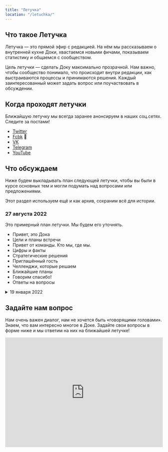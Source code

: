 ```yaml
---
title: "Летучка"
location: "/letuchka/"
---
```


## Что такое Летучка

Летучка — это прямой эфир с редакцией. На нём мы рассказываем о внутренней кухне Доки, хвастаемся новыми фичами, показываем статистику и общаемся с сообществом.

Цель летучки — сделать Доку максимально прозрачной. Нам важно, чтобы сообщество понимало, что происходит внутри редакции, как выстраиваются процессы и принимаются решения. Каждый заинтересованный может задать вопрос или поучаствовать в обсуждении.

## Когда проходят летучки

Ближайшую летучку мы всегда заранее анонсируем в наших соц.сетях. Следите за постами!

- [Twitter](https://twitter.com/doka_guide)
- [Fcbk](https://www.facebook.com/dokaguide) 🫣
- [VK](https://vk.com/doka_guide)
- [Telegram](https://t.me/doka_guide)
- [YouTube](https://www.youtube.com/channel/UC3x-s8InrG0PMqoY5nwnz7w)

## Что обсуждаем

Ниже будем выкладывать план следующей летучки, чтобы вы были в курсе основных тем и могли подумать над вопросами или предложениями.

Этот раздел используем ещё и как архив, сохраним всё для истории.

### 27 августа 2022

Это примерный план летучки. Мы будем его уточнять.

- Привет, это Дока
- Цели и планы встречи
- Привет от команды. Кто мы, где мы.
- Цифры и факты
- Стратегические решения
- Приглашённый гость
- Челленджи, которые решаем
- Ближайшие планы
- Говорим спасибо!
- Ответы на вопросы


<details>
  <summary>19 января 2022</summary>

  [Посмотреть](https://youtu.be/696nZzgPpZo)

  - Интро:
    - Что такое Дока
    - План на сегодня
    - Где задавать вопросы
  - Знакомство с редакцией:
    - Что такое редакция?
    - Каждый рассказывает что-то про себя
  - Новые статьи:
    - [Ченджлог в репозитории контента](https://github.com/doka-guide/content/blob/main/CHANGELOG.md)
    - Вопрос зрителям: нужен ли список новых статей?
  - Фичи платформы:
    - Выкатили-закатили [снег](https://doka.guide/recipes/snow/)
    - Поменяли принцип фичеринга статей на главное
  - Над чем работаем в платформе
    - Навигация по соседним статьям
  - Новые страницы и разделы
    - Страница с людьми
  - [Статья на Хабре про дизайн в Доке](https://habr.com/ru/company/yandex_praktikum/blog/646001/)
  - Открытая дискуссия: чек-лист для ревью
  - ~Отчёты~
  - ~Планы~
  - ~Вопросы~
</details>

## Задайте нам вопрос

Нам очень важен диалог, нам не хочется быть «говорящими головами». Знаем, что вам интересно многое в Доке. Задайте свои вопросы в форме ниже и мы ответим на них на ближайшей летучке!

<iframe src="https://docs.google.com/forms/d/e/1FAIpQLScNHp89GFa8qoUYb8G5tdOLndeztABFNcK_8QNIJaoMm9o77Q/viewform?embedded=true" width="100%" height="350" frameborder="0" marginheight="0" marginwidth="0">Загрузка…</iframe>
